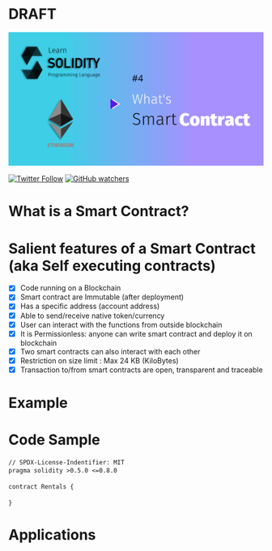 # DRAFT

<img src="/Tutorials/header-images/4-OG-what-is-smart-contract.png" width="630" title="Data Type in solidity">

[<img alt="Twitter Follow" src="https://img.shields.io/twitter/follow/PranavRaj90?style=social">](https://twitter.com/intent/follow?screen_name=PranavRaj90)
[<img alt="GitHub watchers" src="https://img.shields.io/github/watchers/raj-pranav/learn-solidity?label=Learn%20Solidity&style=social">](https://github.com/raj-pranav/learn-solidity/)

# What is a Smart Contract?

# Salient features of a Smart Contract (aka Self executing contracts)
- [x] Code running on a Blockchain
- [x] Smart contract are Immutable (after deployment) 
- [x] Has a specific address (account address)
- [x] Able to send/receive native token/currency
- [x] User can interact with the functions from outside blockchain
- [x] It is Permissionless: anyone can write smart contract and deploy it on blockchain
- [x] Two smart contracts can also interact with each other
- [x] Restriction on size limit : Max 24 KB (KiloBytes)
- [x] Transaction to/from smart contracts are open, transparent and traceable  

# Example

# Code Sample

```solidity
// SPDX-License-Indentifier: MIT
pragma solidity >0.5.0 <=0.8.0

contract Rentals {

}
```

# Applications

#
